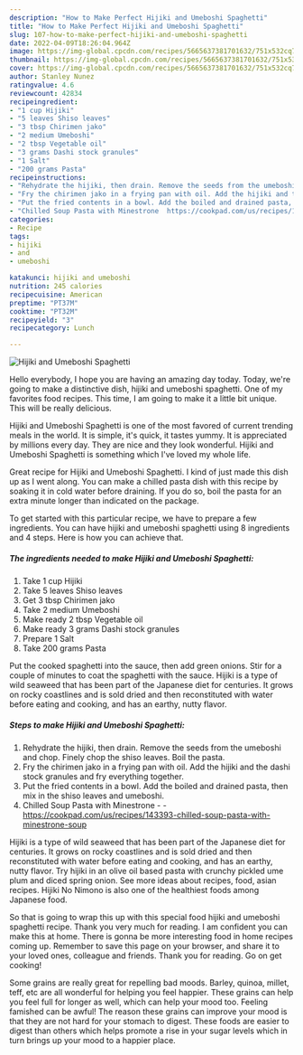 ```yaml
---
description: "How to Make Perfect Hijiki and Umeboshi Spaghetti"
title: "How to Make Perfect Hijiki and Umeboshi Spaghetti"
slug: 107-how-to-make-perfect-hijiki-and-umeboshi-spaghetti
date: 2022-04-09T18:26:04.964Z
image: https://img-global.cpcdn.com/recipes/5665637381701632/751x532cq70/hijiki-and-umeboshi-spaghetti-recipe-main-photo.jpg
thumbnail: https://img-global.cpcdn.com/recipes/5665637381701632/751x532cq70/hijiki-and-umeboshi-spaghetti-recipe-main-photo.jpg
cover: https://img-global.cpcdn.com/recipes/5665637381701632/751x532cq70/hijiki-and-umeboshi-spaghetti-recipe-main-photo.jpg
author: Stanley Nunez
ratingvalue: 4.6
reviewcount: 42834
recipeingredient:
- "1 cup Hijiki"
- "5 leaves Shiso leaves"
- "3 tbsp Chirimen jako"
- "2 medium Umeboshi"
- "2 tbsp Vegetable oil"
- "3 grams Dashi stock granules"
- "1 Salt"
- "200 grams Pasta"
recipeinstructions:
- "Rehydrate the hijiki, then drain. Remove the seeds from the umeboshi and chop. Finely chop the shiso leaves. Boil the pasta."
- "Fry the chirimen jako in a frying pan with oil. Add the hijiki and the dashi stock granules and fry everything together."
- "Put the fried contents in a bowl. Add the boiled and drained pasta, then mix in the shiso leaves and umeboshi."
- "Chilled Soup Pasta with Minestrone  https://cookpad.com/us/recipes/143393-chilled-soup-pasta-with-minestrone-soup"
categories:
- Recipe
tags:
- hijiki
- and
- umeboshi

katakunci: hijiki and umeboshi 
nutrition: 245 calories
recipecuisine: American
preptime: "PT37M"
cooktime: "PT32M"
recipeyield: "3"
recipecategory: Lunch

---
```



![Hijiki and Umeboshi Spaghetti](https://img-global.cpcdn.com/recipes/5665637381701632/751x532cq70/hijiki-and-umeboshi-spaghetti-recipe-main-photo.jpg)

Hello everybody, I hope you are having an amazing day today. Today, we're going to make a distinctive dish, hijiki and umeboshi spaghetti. One of my favorites food recipes. This time, I am going to make it a little bit unique. This will be really delicious.

Hijiki and Umeboshi Spaghetti is one of the most favored of current trending meals in the world. It is simple, it's quick, it tastes yummy. It is appreciated by millions every day. They are nice and they look wonderful. Hijiki and Umeboshi Spaghetti is something which I've loved my whole life.

Great recipe for Hijiki and Umeboshi Spaghetti. I kind of just made this dish up as I went along. You can make a chilled pasta dish with this recipe by soaking it in cold water before draining. If you do so, boil the pasta for an extra minute longer than indicated on the package.


To get started with this particular recipe, we have to prepare a few ingredients. You can have hijiki and umeboshi spaghetti using 8 ingredients and 4 steps. Here is how you can achieve that.

<!--inarticleads1-->

##### The ingredients needed to make Hijiki and Umeboshi Spaghetti:

1. Take 1 cup Hijiki
1. Take 5 leaves Shiso leaves
1. Get 3 tbsp Chirimen jako
1. Take 2 medium Umeboshi
1. Make ready 2 tbsp Vegetable oil
1. Make ready 3 grams Dashi stock granules
1. Prepare 1 Salt
1. Take 200 grams Pasta


Put the cooked spaghetti into the sauce, then add green onions. Stir for a couple of minutes to coat the spaghetti with the sauce. Hijiki is a type of wild seaweed that has been part of the Japanese diet for centuries. It grows on rocky coastlines and is sold dried and then reconstituted with water before eating and cooking, and has an earthy, nutty flavor. 

<!--inarticleads2-->

##### Steps to make Hijiki and Umeboshi Spaghetti:

1. Rehydrate the hijiki, then drain. Remove the seeds from the umeboshi and chop. Finely chop the shiso leaves. Boil the pasta.
1. Fry the chirimen jako in a frying pan with oil. Add the hijiki and the dashi stock granules and fry everything together.
1. Put the fried contents in a bowl. Add the boiled and drained pasta, then mix in the shiso leaves and umeboshi.
1. Chilled Soup Pasta with Minestrone -  - https://cookpad.com/us/recipes/143393-chilled-soup-pasta-with-minestrone-soup


Hijiki is a type of wild seaweed that has been part of the Japanese diet for centuries. It grows on rocky coastlines and is sold dried and then reconstituted with water before eating and cooking, and has an earthy, nutty flavor. Try hijiki in an olive oil based pasta with crunchy pickled ume plum and diced spring onion. See more ideas about recipes, food, asian recipes. Hijiki No Nimono is also one of the healthiest foods among Japanese food. 

So that is going to wrap this up with this special food hijiki and umeboshi spaghetti recipe. Thank you very much for reading. I am confident you can make this at home. There is gonna be more interesting food in home recipes coming up. Remember to save this page on your browser, and share it to your loved ones, colleague and friends. Thank you for reading. Go on get cooking!

Some grains are really great for repelling bad moods. Barley, quinoa, millet, teff, etc are all wonderful for helping you feel happier. These grains can help you feel full for longer as well, which can help your mood too. Feeling famished can be awful! The reason these grains can improve your mood is that they are not hard for your stomach to digest. These foods are easier to digest than others which helps promote a rise in your sugar levels which in turn brings up your mood to a happier place.
